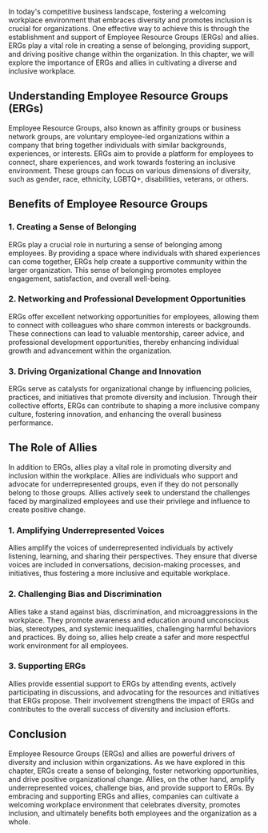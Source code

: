 
In today's competitive business landscape, fostering a welcoming workplace environment that embraces diversity and promotes inclusion is crucial for organizations. One effective way to achieve this is through the establishment and support of Employee Resource Groups (ERGs) and allies. ERGs play a vital role in creating a sense of belonging, providing support, and driving positive change within the organization. In this chapter, we will explore the importance of ERGs and allies in cultivating a diverse and inclusive workplace.

## Understanding Employee Resource Groups (ERGs)

Employee Resource Groups, also known as affinity groups or business network groups, are voluntary employee-led organizations within a company that bring together individuals with similar backgrounds, experiences, or interests. ERGs aim to provide a platform for employees to connect, share experiences, and work towards fostering an inclusive environment. These groups can focus on various dimensions of diversity, such as gender, race, ethnicity, LGBTQ+, disabilities, veterans, or others.

## Benefits of Employee Resource Groups

### 1\. Creating a Sense of Belonging

ERGs play a crucial role in nurturing a sense of belonging among employees. By providing a space where individuals with shared experiences can come together, ERGs help create a supportive community within the larger organization. This sense of belonging promotes employee engagement, satisfaction, and overall well-being.

### 2\. Networking and Professional Development Opportunities

ERGs offer excellent networking opportunities for employees, allowing them to connect with colleagues who share common interests or backgrounds. These connections can lead to valuable mentorship, career advice, and professional development opportunities, thereby enhancing individual growth and advancement within the organization.

### 3\. Driving Organizational Change and Innovation

ERGs serve as catalysts for organizational change by influencing policies, practices, and initiatives that promote diversity and inclusion. Through their collective efforts, ERGs can contribute to shaping a more inclusive company culture, fostering innovation, and enhancing the overall business performance.

## The Role of Allies

In addition to ERGs, allies play a vital role in promoting diversity and inclusion within the workplace. Allies are individuals who support and advocate for underrepresented groups, even if they do not personally belong to those groups. Allies actively seek to understand the challenges faced by marginalized employees and use their privilege and influence to create positive change.

### 1\. Amplifying Underrepresented Voices

Allies amplify the voices of underrepresented individuals by actively listening, learning, and sharing their perspectives. They ensure that diverse voices are included in conversations, decision-making processes, and initiatives, thus fostering a more inclusive and equitable workplace.

### 2\. Challenging Bias and Discrimination

Allies take a stand against bias, discrimination, and microaggressions in the workplace. They promote awareness and education around unconscious bias, stereotypes, and systemic inequalities, challenging harmful behaviors and practices. By doing so, allies help create a safer and more respectful work environment for all employees.

### 3\. Supporting ERGs

Allies provide essential support to ERGs by attending events, actively participating in discussions, and advocating for the resources and initiatives that ERGs propose. Their involvement strengthens the impact of ERGs and contributes to the overall success of diversity and inclusion efforts.

## Conclusion

Employee Resource Groups (ERGs) and allies are powerful drivers of diversity and inclusion within organizations. As we have explored in this chapter, ERGs create a sense of belonging, foster networking opportunities, and drive positive organizational change. Allies, on the other hand, amplify underrepresented voices, challenge bias, and provide support to ERGs. By embracing and supporting ERGs and allies, companies can cultivate a welcoming workplace environment that celebrates diversity, promotes inclusion, and ultimately benefits both employees and the organization as a whole.

